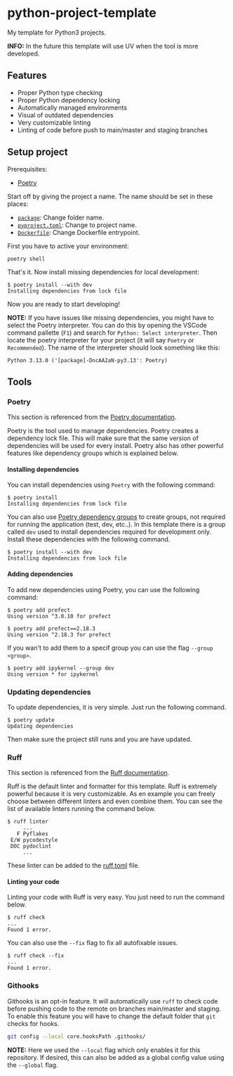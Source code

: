 # python-project-template

My template for Python3 projects.

**INFO:** In the future this template will use UV when the tool is more developed.

## Features

- Proper Python type checking
- Proper Python dependency locking
- Automatically managed environments
- Visual of outdated dependencies
- Very customizable linting
- Linting of code before push to main/master and staging branches

## Setup project

Prerequisites:

- [Poetry](https://python-poetry.org/docs/#installation)

Start off by giving the project a name. The name should be set in these places:

- [`package`](package): Change folder name.
- [`pyproject.toml`](pyproject.toml#L2): Change to project name.
- [`Dockerfile`](Dockerfile#L999): Change Dockerfile entrypoint.

First you have to active your environment:

```shell
poetry shell
```

That's it. Now install missing dependencies for local development:

```shell
$ poetry install --with dev
Installing dependencies from lock file
```

Now you are ready to start developing!

**NOTE:** If you have issues like missing dependencies, you might have to select the Poetry interpreter.
You can do this by opening the VSCode command pallette (`F1`) and search for `Python: Select interpreter`.
Then locate the poetry interpreter for your project (it will say `Poetry` or `Recommended`). The name of
the interpreter should look something like this:

```text
Python 3.13.0 ('[package]-DncAA2aN-py3.13': Poetry)
```

## Tools

### Poetry

This section is referenced from the [Poetry documentation](https://python-poetry.org/docs/).

Poetry is the tool used to manage dependencies. Poetry creates a dependency lock file. This will make sure
that the same version of dependencies will be used for every install. Poetry also has other powerful features like
dependency groups which is explained below.

#### Installing dependencies

You can install dependencies using `Poetry` with the following command:

```shell
$ poetry install
Installing dependencies from lock file
```

You can also use [Poetry dependency groups](https://python-poetry.org/docs/managing-dependencies/)
to create groups, not required for running the application (test, dev, etc..). In this template there is
a group called `dev` used to install dependencies required for development only. Install these dependencies
with the following command.

```shell
$ poetry install --with dev
Installing dependencies from lock file
```

#### Adding dependencies

To add new dependencies using Poetry, you can use the following command:

```shell
$ poetry add prefect
Using version ^3.0.10 for prefect

$ poetry add prefect==2.18.3
Using version ^2.18.3 for prefect
```

If you wan't to add them to a specif group you can use the flag `--group <group>`.

```shell
$ poetry add ipykernel --group dev
Using version * for ipykernel 
```

### Updating dependencies

To update dependencies, it is very simple. Just run the following command.

```shell
$ poetry update
Updating dependencies
```

Then make sure the project still runs and you are have updated.

### Ruff

This section is referenced from the [Ruff documentation](https://docs.astral.sh/ruff/).

Ruff is the default linter and formatter for this template. Ruff is extremely powerful
because it is very customizable. As en example you can freely choose between different linters
and even combine them. You can see the list of available linters running the command below.

```shell
$ ruff linter
     ...
   F Pyflakes
 E/W pycodestyle
 DOC pydoclint
     ...
```

These linter can be added to the [ruff.toml](ruff.toml) file.

#### Linting your code

Linting your code with Ruff is very easy. You just need to run the command below.

```shell
$ ruff check
...
Found 1 error.
```

You can also use the `--fix` flag to fix all autofixable issues.

```shell
$ ruff check --fix
...
Found 1 error.
```

### Githooks

Githooks is an opt-in feature. It will automatically use `ruff` to check code before pushing
code to the remote on branches main/master and staging. To enable this feature you will have to
change the default folder that `git` checks for hooks.

```bash
git config --local core.hooksPath .githooks/
```

**NOTE:** Here we used the `--local` flag which only enables it for this repository. If desired, this
can also be added as a global config value using the `--global` flag.
